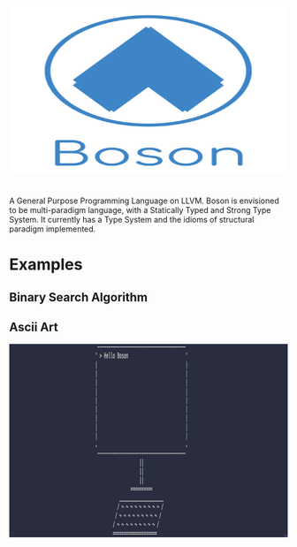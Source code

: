 <p align="center">
  <img  height="300" width="700" src="https://github.com/JagratPatkar/Boson/blob/main/img/Boson%20Logo.svg"/>
</p>



#
A General Purpose Programming Language on LLVM. Boson is envisioned to be multi-paradigm
language, with a Statically Typed and Strong Type System. It currently has a Type System 
and the idioms of structural paradigm implemented.



# Examples 



## Binary Search Algorithm




## Ascii Art

<p align="center">
  <img  height="350" width="750" src="https://github.com/JagratPatkar/Boson/blob/main/img/asciiart.png"/>
</p>

